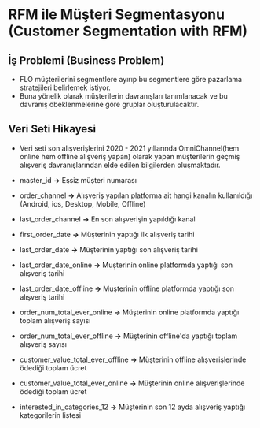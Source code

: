 

# RFM ile Müşteri Segmentasyonu (Customer Segmentation with RFM)

## İş Problemi (Business Problem)

- FLO müşterilerini segmentlere ayırıp bu segmentlere göre pazarlama stratejileri belirlemek istiyor.
- Buna yönelik olarak müşterilerin davranışları tanımlanacak ve bu davranış öbeklenmelerine göre gruplar oluşturulacaktır.

## Veri Seti Hikayesi
- Veri seti son alışverişlerini 2020 - 2021 yıllarında OmniChannel(hem online hem offline alışveriş yapan) olarak yapan müşterilerin geçmiş alışveriş davranışlarından elde edilen bilgilerden oluşmaktadır.

- master_id **->** Eşsiz müşteri numarası
- order_channel **->** Alışveriş yapılan platforma ait hangi kanalın kullanıldığı (Android, ios, Desktop, Mobile, Offline)
- last_order_channel **->** En son alışverişin yapıldığı kanal
- first_order_date **->** Müşterinin yaptığı ilk alışveriş tarihi
- last_order_date **->** Müşterinin yaptığı son alışveriş tarihi
- last_order_date_online **->** Muşterinin online platformda yaptığı son alışveriş tarihi
- last_order_date_offline **->** Muşterinin offline platformda yaptığı son alışveriş tarihi
- order_num_total_ever_online **->** Müşterinin online platformda yaptığı toplam alışveriş sayısı
- order_num_total_ever_offline **->** Müşterinin offline'da yaptığı toplam alışveriş sayısı
- customer_value_total_ever_offline **->** Müşterinin offline alışverişlerinde ödediği toplam ücret
- customer_value_total_ever_online **->** Müşterinin online alışverişlerinde ödediği toplam ücret
- interested_in_categories_12 **->** Müşterinin son 12 ayda alışveriş yaptığı kategorilerin listesi
